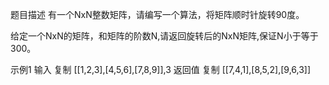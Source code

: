题目描述
有一个NxN整数矩阵，请编写一个算法，将矩阵顺时针旋转90度。

给定一个NxN的矩阵，和矩阵的阶数N,请返回旋转后的NxN矩阵,保证N小于等于300。

示例1
输入
复制
[[1,2,3],[4,5,6],[7,8,9]],3
返回值
复制
[[7,4,1],[8,5,2],[9,6,3]]